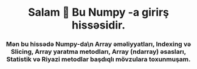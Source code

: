 <h1 align="center">Salam 👋 Bu Numpy -a girirş hissəsidir.</h1>
<h3 align="center">Mən bu hissədə Numpy-da\n
  Array əməliyyatları,
  Indexing və Slicing,
  Array yaratma metodları,
  Array (ndarray) əsasları,
  Statistik və Riyazi metodlar başdıqlı mövzulara toxunmuşam.</h3>

